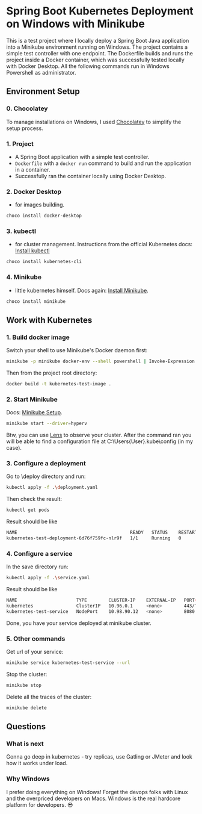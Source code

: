 # Spring Boot Kubernetes Deployment on Windows with Minikube

This is a test project where I locally deploy a Spring Boot Java application into a Minikube environment running on Windows. The project contains a simple test controller with one endpoint. The Dockerfile builds and runs the project inside a Docker container, which was successfully tested locally with Docker Desktop.
All the following commands run in Windows Powershell as administrator.
## Environment Setup

### 0. Chocolatey
To manage installations on Windows, I used [Chocolatey](https://docs.chocolatey.org/en-us/choco/setup/) to simplify the setup process.

### 1. Project
- A Spring Boot application with a simple test controller.
- `Dockerfile` with a `docker run` command to build and run the application in a container.
- Successfully ran the container locally using Docker Desktop.

### 2. Docker Desktop
- for images building.
```bash
choco install docker-desktop
```

### 3. kubectl
- for cluster management.
Instructions from the official Kubernetes docs: [Install kubectl](https://kubernetes.io/ru/docs/tasks/tools/install-kubectl/)
```bash
choco install kubernetes-cli
```

### 4. Minikube
- little kubernetes himself.
Docs again: [Install Minikube](https://kubernetes.io/ru/docs/tasks/tools/install-minikube/).
```bash
choco install minikube
```

## Work with Kubernetes

### 1. Build docker image
Switch your shell to use Minikube's Docker daemon first:

```bash
minikube -p minikube docker-env --shell powershell | Invoke-Expression
```
Then from the project root directory:
```bash
docker build -t kubernetes-test-image . 
```

### 2. Start Minikube
Docs: [Minikube Setup](https://kubernetes.io/ru/docs/setup/learning-environment/minikube/).
```bash
minikube start --driver=hyperv
```
Btw, you can use [Lens](https://k8slens.dev/) to observe your cluster. 
After the command ran you will be able to find a configuration file at C:\Users\{User}\.kube\config (in my case).

### 3. Configure a deployment
Go to \deploy directory and run:
```bash
kubectl apply -f .\deployment.yaml
```
Then check the result:
```bash
kubectl get pods
```
Result should be like
```bash
NAME                                          READY   STATUS    RESTARTS   AGE
kubernetes-test-deployment-6d76f759fc-nlr9f   1/1     Running   0          6m58s
```
### 4. Configure a service
In the save directory run:
```bash
kubectl apply -f .\service.yaml
```
Result should be like
```bash
NAME                      TYPE        CLUSTER-IP    EXTERNAL-IP   PORT(S)          AGE
kubernetes                ClusterIP   10.96.0.1     <none>        443/TCP          8m7s
kubernetes-test-service   NodePort    10.98.90.12   <none>        8080:30007/TCP   7m5s
```
Done, you have your service deployed at minikube cluster.

### 5. Other commands
Get url of your service:
```bash
minikube service kubernetes-test-service --url
```
Stop the cluster:
```bash
minikube stop
```
Delete all the traces of the cluster:
```bash
minikube delete
```

## Questions

### What is next
Gonna go deep in kubernetes - try replicas, use Gatling or JMeter and look how it works under load.

### Why Windows
I prefer doing everything on Windows! Forget the devops folks with Linux and the overpriced developers on Macs. Windows is the real hardcore platform for developers. 😎
